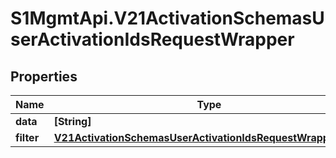 # S1MgmtApi.V21ActivationSchemasUserActivationIdsRequestWrapper

## Properties
Name | Type | Description | Notes
------------ | ------------- | ------------- | -------------
**data** | **[String]** | Data | 
**filter** | [**V21ActivationSchemasUserActivationIdsRequestWrapperFilter**](V21ActivationSchemasUserActivationIdsRequestWrapperFilter.md) |  | [optional] 


